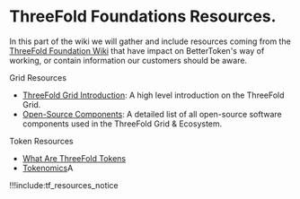# ThreeFold Foundations Resources.

In this part of the wiki we will gather and include resources coming from the [ThreeFold Foundation Wiki](https://library.threefold.me) that have impact on BetterToken's way of working, or contain information our customers should be aware.

Grid Resources
- [ThreeFold Grid Introduction](grid_intro): A high level introduction on the ThreeFold Grid.
- [Open-Source Components](tf_open_source): A detailed list of all open-source software components used in the ThreeFold Grid & Ecosystem.

Token Resources
- [What Are ThreeFold Tokens](tf_token_what)
- [Tokenomics](tf_tokenomics.md)A 

!!!include:tf_resources_notice